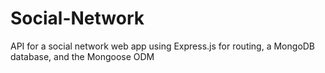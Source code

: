 # Social-Network
API for a social network web app using Express.js for routing, a MongoDB database, and the Mongoose ODM
